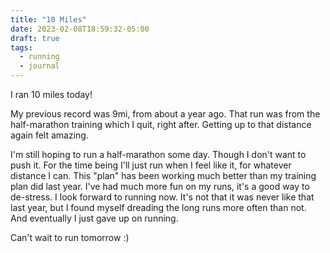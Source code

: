 ```yaml
---
title: "10 Miles"
date: 2023-02-08T18:59:32-05:00
draft: true
tags:
  - running
  - journal
---
```


I ran 10 miles today!

My previous record was 9mi, from about a year ago. That run was from the half-marathon training which I quit, right after. Getting up to that distance again felt amazing.

I'm still hoping to run a half-marathon some day. Though I don't want to push it. For the time being I'll just run when I feel like it, for whatever distance I can. This "plan" has been working much better than my training plan did last year. I've had much more fun on my runs, it's a good way to de-stress. I look forward to running now. It's not that it was never like that last year, but I found myself dreading the long runs more often than not. And eventually I just gave up on running.

Can't wait to run tomorrow :)